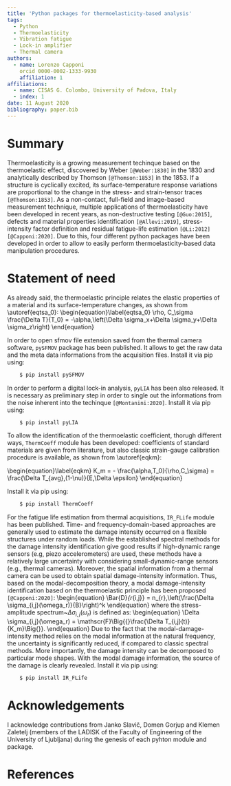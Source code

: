 ```yaml
---
title: 'Python packages for thermoelasticity-based analysis'
tags:
  - Python
  - Thermoelasticity
  - Vibration fatigue
  - Lock-in amplifier
  - Thermal camera
authors:
  - name: Lorenzo Capponi
    orcid 0000-0002-1333-9930
    affiliation: 1
affiliations:
  - name: CISAS G. Colombo, University of Padova, Italy
  - index: 1 
date: 11 August 2020
bibliography: paper.bib
---
```


# Summary

Thermoelasticity is a growing measurement techinque based on the thermoelastic effect, discovered by Weber `[@Weber:1830]` in the 1830 and analytically described by Thomson `[@Thomson:1853]` in the 1853. If a structure is cyclically excited, its surface-temperature response variations are proportional to the change in the stress- and strain-tensor traces `[@Thomson:1853]`. As a non-contact, full-field and image-based measurement technique, multiple applications of thermoelasticity have been developed in recent years, as non-destructive testing `[@Guo:2015]`, defects and material properties identification `[@Allevi:2019]`, stress-intensity factor definition and residual fatigue-life estimation `[@Li:2012][@Capponi:2020]`. Due to this, four different python packages have been developed in order to allow to easily perform thermoelasticity-based data manipulation procedures.

# Statement of need 

As already said, the thermoelastic principle relates the elastic properties of a material and its surface-temperature changes, as shown from \autoref{eqtsa_0}:
\begin{equation}\label{eqtsa_0}
\rho\, C_\sigma \frac{\Delta T}{T_0} = -\alpha\,\left(\Delta \sigma_x+\Delta \sigma_y+\Delta \sigma_z\right)
\end{equation}

In order to open sfmov file extension saved from the thermal camera software, `pySFMOV` package has been published. It allows to get the raw data and the meta data informations from the acquisition files. Install it via pip using:
```python
    $ pip install pySFMOV
```	
In order to perform a digital lock-in analysis, `pyLIA` has been also released. It is necessary as preliminary step in order to single out the 
informations from the noise inherent into the techinque `[@Montanini:2020]`. Install it via pip using:
```python
    $ pip install pyLIA
```	
To allow the identification of the thermoelastic coefficient, thorugh different ways, `ThermCoeff` module has been developed: coefficients of standard materials are given from literature, but also classic strain-gauge calibration procedure is available, as shown from \autoref{eqkm}:

\begin{equation}\label{eqkm}
    K_m = - \frac{\alpha\,T_0}{\rho\,C_\sigma} = \frac{\Delta T_{avg}\,(1-\nu)}{E\,\Delta \epsilon}
\end{equation}

Install it via pip using:
```python
    $ pip install ThermCoeff
```	
For the fatigue life estimation from thermal acquisitions, `IR_FLife` module has been published. Time- and frequency-domain-based approaches are generally used to estimate the damage intensity occurred on a flexible structures under random loads. While the established spectral methods for the damage intensity identification give good results if high-dynamic range sensors (e.g, piezo accelerometers) are used, these methods have a relatively large uncertainty with considering small-dynamic-range sensors (e.g., thermal cameras). Moreover, the spatial information from a thermal camera can be used to obtain spatial damage-intensity information. Thus, based on the modal-decomposition theory, a modal damage-intensity identification based on the thermoelastic principle has been proposed `[@Capponi:2020]`:
\begin{equation}
\Bar{D}_{r_{i,j}} = n_{r}\,\left(\frac{\Delta \sigma_{i,j}(\omega_r)}{B}\right)^k
\end{equation}
where the stress-amplitude spectrum~$\Delta \sigma_{i,j}(\omega_r)$ is defined as:
\begin{equation}
\Delta \sigma_{i,j}(\omega_r) = \mathscr{F}\Big{\{}\frac{\Delta T_{i,j}(t)}{K_m}\Big{\}}.
\end{equation}
Due to the fact that the modal-damage-intensity method relies on the modal information at the natural frequency, the uncertainty is significantly reduced, if compared to classic spectral methods. More importantly, the damage intensity can be decomposed to particular mode shapes. With the modal damage information, the source of the damage is clearly revealed. Install it via pip using:
```python
    $ pip install IR_FLife
```	

# Acknowledgements

I acknowledge contributions from Janko Slavič, Domen Gorjup and Klemen Zaletelj (members of the LADISK of the Faculty of Engineering of the University of Ljubljana) during the genesis of each pyhton module and package.

# References